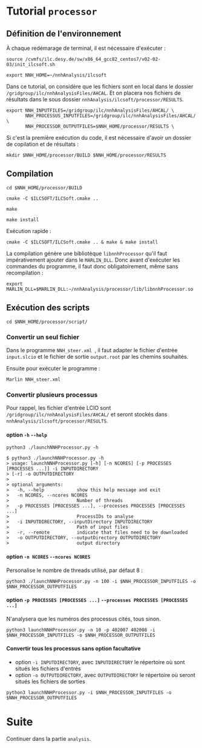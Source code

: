 # Tutorial ``processor``

## Définition de l'environnement
À chaque redémarage de terminal, il est nécessaire d'exécuter :
```
source /cvmfs/ilc.desy.de/sw/x86_64_gcc82_centos7/v02-02-03/init_ilcsoft.sh
```
```
export NNH_HOME=~/nnhAnalysis/ilcsoft
```
Dans ce tutorial, on considère que les fichiers sont en local dans le dossier `/gridgroup/ilc/nnhAnalysisFiles/AHCAL`.
Et on placera nos fichiers de résultats dans le sous dossier `nnhAnalysis/ilcsoft/processor/RESULTS`.
```
export NNH_INPUTFILES=/gridgroup/ilc/nnhAnalysisFiles/AHCAL/ \
       NNH_PROCESSUS_INPUTFILES=/gridgroup/ilc/nnhAnalysisFiles/AHCAL/ \
       NNH_PROCESSOR_OUTPUTFILES=$NNH_HOME/processor/RESULTS \
```
Si c'est la première exécution du code, il est nécessaire d'avoir un dossier de copilation et de résultats :
```
mkdir $NNH_HOME/processor/BUILD $NNH_HOME/processor/RESULTS
```
## Compilation
```
cd $NNH_HOME/processor/BUILD
```
```
cmake -C $ILCSOFT/ILCSoft.cmake ..
```
```
make
```
```
make install
```
Exécution rapide :
```
cmake -C $ILCSOFT/ILCSoft.cmake .. & make & make install
```
La compilation génère une bibliotèque `libnnhProcessor` qu'il faut impérativement ajouter dans le `MARLIN_DLL`. 
Donc avant d'exécuter les commandes du programme, il faut donc obligatoirement, même sans recompilation :
```
export MARLIN_DLL=$MARLIN_DLL:~/nnhAnalysis/processor/lib/libnnhProcessor.so
```

## Exécution des scripts
```
cd $NNH_HOME/processor/script/
```

### Convertir un seul fichier
Dans le programme `NNH_steer.xml `, il faut adapter le fichier d'entrée `input.slcio` et  le fichier de sortie `output.root` par les chemins souhaités.

Ensuite pour exécuter le programme :
```
Marlin NNH_steer.xml 
```

### Convertir plusieurs processus
Pour rappel, les fichier d'entrée LCIO sont ``/gridgroup/ilc/nnhAnalysisFiles/AHCAL/`` et seront stockés dans ``nnhAnalysis/ilcsoft/processor/RESULTS``. 

#### option `-h` `--help`
```
python3 ./launchNNHProcessor.py -h
```
```
$ python3 ./launchNNHProcessor.py -h
> usage: launchNNHProcessor.py [-h] [-n NCORES] [-p PROCESSES [PROCESSES ...]] -i INPUTDIRECTORY
> [-r] -o OUTPUTDIRECTORY
> 
> optional arguments:
>   -h, --help            show this help message and exit
>   -n NCORES, --ncores NCORES
>                         Number of threads
>   -p PROCESSES [PROCESSES ...], --processes PROCESSES [PROCESSES ...]
>                         ProcessIDs to analyse
>   -i INPUTDIRECTORY, --inputDirectory INPUTDIRECTORY
>                         Path of input files
>   -r, --remote          indicate that files need to be downloaded
>   -o OUTPUTDIRECTORY, --outputDirectory OUTPUTDIRECTORY
>                         output directory
```

#### option `-n NCORES` `--ncores NCORES`
Personalise le nombre de threads utilisé, par défaut 8 :
```
python3 ./launchNNHProcessor.py -n 100 -i $NNH_PROCESSOR_INPUTFILES -o $NNH_PROCESSOR_OUTPUTFILES
```

#### option `-p PROCESSES [PROCESSES ...]` `--processes PROCESSES [PROCESSES ...]`
N'analysera que les numéros des processus cités, tous sinon.
```
python3 launchNNHProcessor.py -n 10 -p 402007 402008 -i $NNH_PROCESSOR_INPUTFILES -o $NNH_PROCESSOR_OUTPUTFILES
```

#### Convertir tous les processus sans option facultative
 - option `-i INPUTDIRECTORY`, avec `INPUTDIRECTORY` le répertoire où sont situés les fichiers d'entrés
 - option `-o OUTPUTDIRECTORY`, avec `OUTPUTDIRECTORY` le répertoire où seront situés les fichiers de sorties
```
python3 launchNNHProcessor.py -i $NNH_PROCESSOR_INPUTFILES -o $NNH_PROCESSOR_OUTPUTFILES
```

# Suite 
Continuer dans la partie `analysis`.
